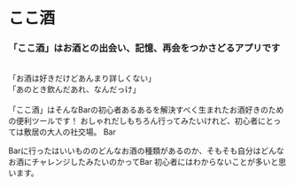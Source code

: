 # ここ酒 
### 「ここ酒」はお酒との出会い、記憶、再会をつかさどるアプリです
<br />
「お酒は好きだけどあんまり詳しくない」
 <br />
「あのとき飲んだあれ、なんだっけ」
 <br />
 <br />
「ここ酒」はそんなBarの初心者あるあるを解決すべく生まれたお酒好きのための便利ツールです！
おしゃれだしもちろん行ってみたいけれど、初心者にとっては敷居の大人の社交場。
Bar

Barに行ったはいいもののどんなお酒の種類があるのか、そもそも自分はどんなお酒にチャレンジしたみたいのかってBar
初心者にはわからないことが多いと思います。






